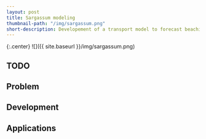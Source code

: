 ```yaml
---
layout: post
title: Sargassum modeling
thumbnail-path: "/img/sargassum.png"
short-description: Developement of a transport model to forecast beaching of sargassum mats and help local authorities.
---
```


{:.center}
![]({{ site.baseurl }}/img/sargassum.png)

## TODO

## Problem

## Development

## Applications
